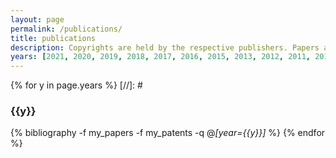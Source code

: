 ```yaml
---
layout: page
permalink: /publications/
title: publications
description: Copyrights are held by the respective publishers. Papers are provided here only for academic and research purposes.
years: [2021, 2020, 2019, 2018, 2017, 2016, 2015, 2013, 2012, 2011, 2010, 2008, 2006, 2002]
---
```


{% for y in page.years %}
  [//]: # <h3 class="year">{{y}}</h3>
  {% bibliography -f my_papers -f my_patents -q @*[year={{y}}]* %}
{% endfor %}

